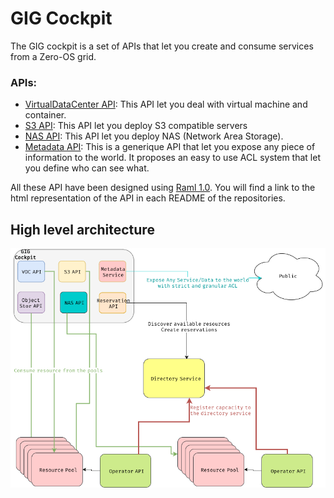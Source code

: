 # GIG Cockpit

The GIG cockpit is a set of APIs that let you create and consume services from a Zero-OS grid.
### APIs:
- [VirtualDataCenter API](https://github.com/gig-cockpit/VDC-API): This API let you deal with virtual machine and container.
- [S3 API](https://github.com/gig-cockpit/S3-API): This API let you deploy S3 compatible servers
- [NAS API](https://github.com/gig-cockpit/NAS-API): This API let you deploy NAS (Network Area Storage).
- [Metadata API](https://github.com/gig-cockpit/metadata-API): This is a generique API that let you expose any piece of information to the world. It proposes an easy to use ACL system that let you define who can see what.


All these API have been designed using [Raml 1.0](http://raml.org/).  You will find a link to the html representation of the API in each README of the repositories.


## High level architecture
![architecture](img/architecture.png)
